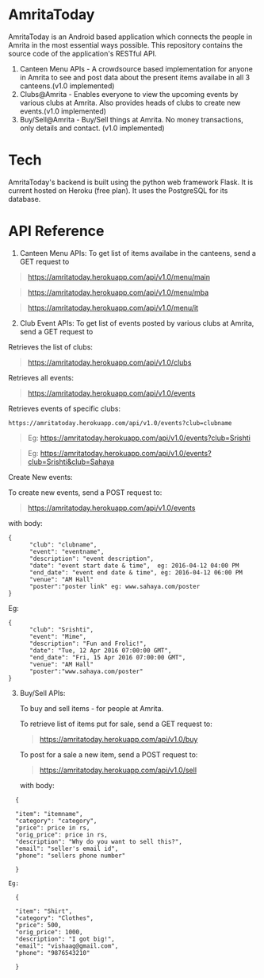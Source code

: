 # AmritaToday
AmritaToday is an Android based application which connects the people in Amrita in the most essential ways possible. This repository contains the source code of the application's RESTful API.

1. Canteen Menu APIs - A crowdsource based implementation for anyone in Amrita to see and post data about the present items availabe in all 3 canteens.(v1.0 implemented)
2. Clubs@Amrita - Enables everyone to view the upcoming events by various clubs at Amrita. Also provides heads of clubs to create new events.(v1.0 implemented)
3. Buy/Sell@Amrita - Buy/Sell things at Amrita. No money transactions, only details and contact. (v1.0 implemented)

# Tech
AmritaToday's backend is built using the python web framework Flask. It is current hosted on Heroku (free plan). It uses the PostgreSQL for its database.

# API Reference
1. Canteen Menu APIs:
  To get list of items availabe in the canteens, send a GET request to

  >https://amritatoday.herokuapp.com/api/v1.0/menu/main
  
  >https://amritatoday.herokuapp.com/api/v1.0/menu/mba
  
  >https://amritatoday.herokuapp.com/api/v1.0/menu/it
  
2. Club Event APIs:
  To get list of events posted by various clubs at Amrita, send a GET request to

  Retrieves the list of clubs:
  
  >https://amritatoday.herokuapp.com/api/v1.0/clubs

  Retrieves all events:
  
  >https://amritatoday.herokuapp.com/api/v1.0/events
  
  Retrieves events of specific clubs:
  ```
  https://amritatoday.herokuapp.com/api/v1.0/events?club=clubname
  ```
  
  >Eg: https://amritatoday.herokuapp.com/api/v1.0/events?club=Srishti
  
  >Eg: https://amritatoday.herokuapp.com/api/v1.0/events?club=Srishti&club=Sahaya
  
  Create New events:

  To create new events, send a POST request to:
  
  >https://amritatoday.herokuapp.com/api/v1.0/events
  
  with body:

  ```
  {
        "club": "clubname", 
        "event": "eventname",
        "description": "event description",
        "date": "event start date & time",  eg: 2016-04-12 04:00 PM
        "end_date": "event end date & time", eg: 2016-04-12 06:00 PM
        "venue": "AM Hall"
        "poster":"poster link" eg: www.sahaya.com/poster
  } 
  ```
  Eg:
  ```
  {
        "club": "Srishti", 
        "event": "Mime",
        "description": "Fun and Frolic!",
        "date": "Tue, 12 Apr 2016 07:00:00 GMT", 
        "end_date": "Fri, 15 Apr 2016 07:00:00 GMT", 
        "venue": "AM Hall"
        "poster":"www.sahaya.com/poster"
  } 
  ```



3.  Buy/Sell APIs:

    To buy and sell items - for people at Amrita.
    
    To retrieve list of items put for sale, send a GET request to:
    
    >https://amritatoday.herokuapp.com/api/v1.0/buy
    
    To post for a sale a new item, send a POST request to:
    
    >https://amritatoday.herokuapp.com/api/v1.0/sell
    
    with body:
    
  ```
    {

    "item": "itemname",
    "category": "category",
    "price": price in rs,
    "orig_price": price in rs,
    "description": "Why do you want to sell this?",
    "email": "seller's email id",
    "phone": "sellers phone number"

    }
  ```
    Eg:
    
  ```
    {

    "item": "Shirt",
    "category": "Clothes",
    "price": 500,
    "orig_price": 1000,
    "description": "I got big!",
    "email": "vishaag@gmail.com",
    "phone": "9876543210"

    }
  ```

